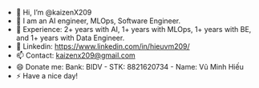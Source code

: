 - 👋 Hi, I’m @kaizenX209
- 👀 I am an AI engineer, MLOps, Software Engineer.
- 🌱 Experience: 2+ years with AI, 1+ years with MLOps, 1+ years with BE, and 1+ years with Data Engineer.
- 💞️ Linkedin: https://www.linkedin.com/in/hieuvm209/
- 📫 Contact: kaizenx209@gmail.com
- 😄 Donate me: Bank: BIDV - STK: 8821620734 - Name: Vũ Minh Hiếu 
- ⚡ Have a nice day!
  

<!---
kaizenX209/kaizenX209 is a ✨ special ✨ repository because its `README.md` (this file) appears on your GitHub profile.
You can click the Preview link to take a look at your changes.
--->
